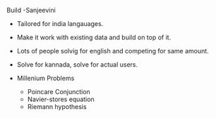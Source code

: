 Build -Sanjeevini

- Tailored for india langauages. 
- Make it work with existing data and build on top of it.
- Lots of people  solvig for english and competing for same amount.
- Solve for kannada, solve for actual users.

- Millenium Problems
  - Poincare Conjunction
  - Navier-stores equation
  - Riemann hypothesis
